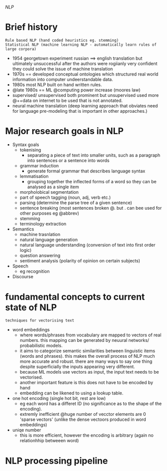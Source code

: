 ###### NLP


# Brief history
    Rule based NLP (hand coded heuristics eg. stemming)
    Statistical NLP (machine learning NLP - automatically learn rules of large corpora)
- 1954 georgetown experiment russian ==> english translation but ultimately unsuccessful after the authors were rogiianly very confident they could solve the issue of machine translation
- 1970s == developed conceptual ontologies which structured real world information into computer undeerstandable data.
- 1980s most NLP built on hand written rules.
- @late 1980s == ML @computing power increase (moores law) 
- supervised/ unsupervised both prominent but unsupervised used more @++data on internet to be used that is not annotated.
- neural machine translation (deep learning approach that obviates need for language pre-modeling that is important in other approaches.)

# Major research goals in NLP
- Syntax goals
    + tokenising
        * separating a piece of text into smaller units, such as a paragraph into sentences or a sentence into words
    + grammar induction
        * generate formal grammar that describes language syntax
    + lemmatisation
        * grouping together the inflected forms of a word so they can be analysed as a single item
    + morpholobical segmentation
    + part of speech tagging (noun, adj, verb etc.)
    + parsing (determine the parse tree of a given sentence)
    + sentence breaking (most sentences broken @. but . can bee used for other purposes eg @abbrev)
    + stemming
    + terminology extraction
- Semantics
    + machine trasnlation
    + natural language generation
    + natural language understanding (conversion of text into first order logic)
    + question answering
    + sentiment analysis (polarity of opinion on certain subjects)
- Speech
    + eg recognition
- Discourse


# fundamental concepts to current state of NLP
    techniques for vectorising text
- word embeddings
    + where words/phrases from vocabulary are mapped to vectors of real numbers. this mapping can be generated by neuural networks/ probabilistic models. 
    + it aims to categorize semantic similarities between linguistic items (words and phrases). this makes the overall process of NLP much more accurate and robust. there are many ways to say one thing despite superficially the inputs appearing very different. 
    + because ML models use vectors as input, the input text needs to be vectorised. 
    + another important feature is this does not have to be encoded by hand
    + embedding can be likened to using a lookup table.
- one hot encoding (single hot bit, rest are low)
    + eg each word has a differet ID (no significance as to the shape of the encoding). 
    + extremly inefficient @huge number of vecctor elements are 0 'sparse vectors' (unlike the dense vectoors produced in word embeddings)
- uniqe number
    + this is more efficient, however the encoding is arbitrary (again no relationhhip betweeen word)


# NLP processing pipeline
